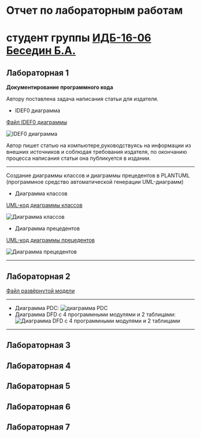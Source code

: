 # Отчет по лабораторным работам
# студент группы [ИДБ-16-06](https://github.com/stankin/design-2018/wiki/list-idb-16-06) [Беседин Б.А.](https://github.com/sggst)

## Лабораторная 1

**Документирование программного кода**

Автору поставлена задача написания статьи для издателя. 

+ IDEF0 диаграмма

[Файл IDEF0 диаграммы](https://github.com/sggst/Besedin.github.io/blob/master/writeArticle.rsf)

![IDEF0 диаграмма](https://github.com/sggst/Besedin.github.io/blob/master/idef0Besedin.png)

Автор пишет статью на компьютере,руководствуясь на информации из внешних источников и соблюдая требования издателя, по окончанию процесса написания статьи она публикуется в издании.

***

Создание диаграммы классов и диаграммы прецедентов в PLANTUML (программное средство автоматической генерации UML-диаграмм)

+ Диаграмма классов

[UML-код диаграммы классов](https://github.com/sggst/Besedin.github.io/blob/master/umlClass.txt)

![Диаграмма классов](https://github.com/sggst/Besedin.github.io/blob/master/diaClassBesedin.png)

+ Диаграмма прецедентов

[UML-код диаграммы прецедентов](https://github.com/sggst/Besedin.github.io/blob/master/umlPrec.txt)

![Диаграмма прецедентов](https://github.com/sggst/Besedin.github.io/blob/master/diaProcBesedin.png)

***

## Лабораторная 2

[Файл развёрнутой модели](https://github.com/sggst/Besedin.github.io/blob/master/writeArticleV.2.rsf)
***
+ Диаграмма PDC:
![диаграмма PDC](https://github.com/sggst/Besedin.github.io/blob/master/PDC.PNG)
+ Диаграмма DFD с 4 программными модулями и 2 таблицами:
![Диаграмма DFD с 4 программными модулями и 2 таблицами](https://github.com/sggst/Besedin.github.io/blob/master/DFD.PNG)
***
## Лабораторная 3

## Лабораторная 4

## Лабораторная 5

## Лабораторная 6

## Лабораторная 7

